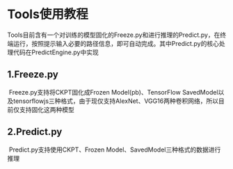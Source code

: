 # Tools使用教程

​		Tools目前含有一个对训练的模型固化的Freeze.py和进行推理的Predict.py，在终端运行，按照提示输入必要的路径信息，即可自动完成。其中Predict.py的核心处理代码在PredictEngine.py中实现

## 1.Freeze.py

​		Freeze.py支持将CKPT固化成Frozen Model(pb)、TensorFlow SavedModel以及tensorflowjs三种格式，由于现仅支持AlexNet、VGG16两种卷积网络，所以目前仅支持固化这两种模型

## 2.Predict.py

​		Predict.py支持使用CKPT、Frozen Model、SavedModel三种格式的数据进行推理

